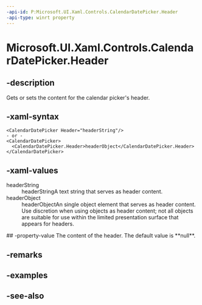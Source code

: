 ```yaml
---
-api-id: P:Microsoft.UI.Xaml.Controls.CalendarDatePicker.Header
-api-type: winrt property
---
```


<!-- Property syntax
public object Header { get;  set; }
-->

# Microsoft.UI.Xaml.Controls.CalendarDatePicker.Header

## -description
Gets or sets the content for the calendar picker's header.

## -xaml-syntax
```xaml
<CalendarDatePicker Header="headerString"/>
- or -
<CalendarDatePicker>
  <CalendarDatePicker.Header>headerObject</CalendarDatePicker.Header>
</CalendarDatePicker>

```


## -xaml-values
<dl><dt>headerString</dt><dd>headerStringA text string that serves as header content.</dd>
<dt>headerObject</dt><dd>headerObjectAn single object element that serves as header content. Use discretion when using objects as header content; not all objects are suitable for use within the limited presentation surface that appears for headers.</dd>
</dl>
## -property-value
The content of the header. The default value is **null**.

## -remarks

## -examples

## -see-also
